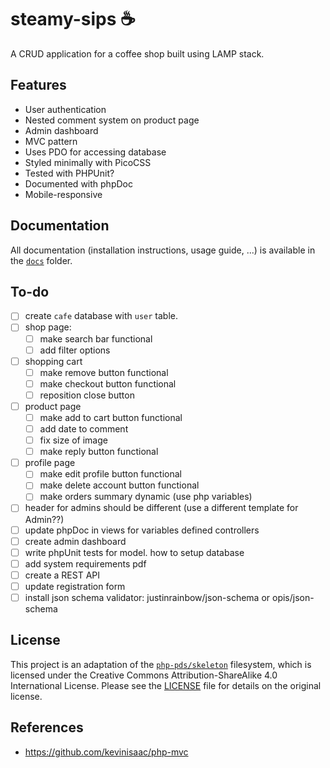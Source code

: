 # steamy-sips ☕

A CRUD application for a coffee shop built using LAMP stack.

## Features

- User authentication
- Nested comment system on product page
- Admin dashboard
- MVC pattern
- Uses PDO for accessing database
- Styled minimally with PicoCSS
- Tested with PHPUnit?
- Documented with phpDoc
- Mobile-responsive

## Documentation

All documentation (installation instructions, usage guide, ...) is available in the [`docs`](docs) folder.

## To-do
- [ ] create `cafe` database with `user` table.
- [ ] shop page:
  - [ ] make search bar functional
  - [ ] add filter options
- [ ] shopping cart
  - [ ] make remove button functional 
  - [ ] make checkout button functional
  - [ ] reposition close button
- [ ] product page
  - [ ] make add to cart button functional
  - [ ] add date to comment
  - [ ] fix size of image
  - [ ] make reply button functional
- [ ] profile page
  - [ ] make edit profile button functional
  - [ ] make delete account button functional
  - [ ] make orders summary dynamic (use php variables)
- [ ] header for admins should be different (use a different template for Admin??)
- [ ] update phpDoc in views for variables defined controllers
- [ ] create admin dashboard
- [ ] write phpUnit tests for model. how to setup database
- [ ] add system requirements pdf
- [ ] create a REST API
- [ ] update registration form
- [ ] install json schema validator: justinrainbow/json-schema or opis/json-schema

## License

This project is an adaptation of the [`php-pds/skeleton`](https://github.com/php-pds/skeleton) filesystem, which is
licensed under the Creative Commons
Attribution-ShareAlike
4.0 International License. Please see the [LICENSE](LICENSE) file for details on the original license.

## References

- https://github.com/kevinisaac/php-mvc